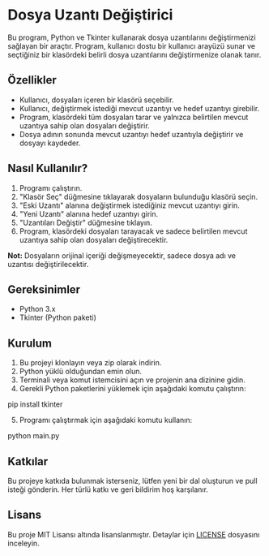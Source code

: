 # Dosya Uzantı Değiştirici

Bu program, Python ve Tkinter kullanarak dosya uzantılarını değiştirmenizi sağlayan bir araçtır. Program, kullanıcı dostu bir kullanıcı arayüzü sunar ve seçtiğiniz bir klasördeki belirli dosya uzantılarını değiştirmenize olanak tanır.

## Özellikler

- Kullanıcı, dosyaları içeren bir klasörü seçebilir.
- Kullanıcı, değiştirmek istediği mevcut uzantıyı ve hedef uzantıyı girebilir.
- Program, klasördeki tüm dosyaları tarar ve yalnızca belirtilen mevcut uzantıya sahip olan dosyaları değiştirir.
- Dosya adının sonunda mevcut uzantıyı hedef uzantıyla değiştirir ve dosyayı kaydeder.

## Nasıl Kullanılır?

1. Programı çalıştırın.
2. "Klasör Seç" düğmesine tıklayarak dosyaların bulunduğu klasörü seçin.
3. "Eski Uzantı" alanına değiştirmek istediğiniz mevcut uzantıyı girin.
4. "Yeni Uzantı" alanına hedef uzantıyı girin.
5. "Uzantıları Değiştir" düğmesine tıklayın.
6. Program, klasördeki dosyaları tarayacak ve sadece belirtilen mevcut uzantıya sahip olan dosyaları değiştirecektir.

**Not:** Dosyaların orijinal içeriği değişmeyecektir, sadece dosya adı ve uzantısı değiştirilecektir.

## Gereksinimler

- Python 3.x
- Tkinter (Python paketi)

## Kurulum

1. Bu projeyi klonlayın veya zip olarak indirin.
2. Python yüklü olduğundan emin olun.
3. Terminali veya komut istemcisini açın ve projenin ana dizinine gidin.
4. Gerekli Python paketlerini yüklemek için aşağıdaki komutu çalıştırın:

pip install tkinter

5. Programı çalıştırmak için aşağıdaki komutu kullanın:

python main.py

## Katkılar

Bu projeye katkıda bulunmak isterseniz, lütfen yeni bir dal oluşturun ve pull isteği gönderin. Her türlü katkı ve geri bildirim hoş karşılanır.

## Lisans

Bu proje MIT Lisansı altında lisanslanmıştır. Detaylar için [LICENSE](LICENSE) dosyasını inceleyin.
